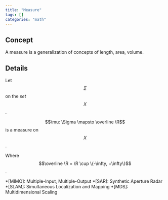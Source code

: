 ```yaml
---
title: "Measure"
tags: []
categories: "math"
---
```


## Concept
A measure is a generalization of concepts of length, area, volume.

## Details
Let $$\Sigma$$ on the *set* $$X$$.

$$\mu: \Sigma \mapsto \overline \R$$ is a measure on $$X$$.

Where $$\overline \R = \R \cup \{-\infty, +\infty\}$$.

*[MIMO]: Multiple-Input, Multiple-Output
*[SAR]: Synthetic Aperture Radar
*[SLAM]: Simultaneous Localization and Mapping
*[MDS]: Multidimensional Scaling